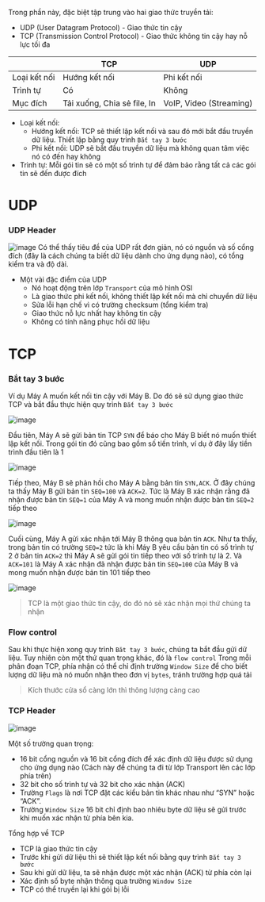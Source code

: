 Trong phần này, đặc biệt tập trung vào hai giao thức truyền tải:
- UDP (User Datagram Protocol) - Giao thức tin cậy
- TCP (Transmission Control Protocol) - Giao thức không tin cậy hay nỗ lực tối đa

|               |       TCP     |     UDP     |
|---------------|---------------|-------------|
|  Loại kết nối | Hướng kết nối | Phi kết nối |
|   Trình tự    |       Có      |     Không   |
|   Mục đích    | Tải xuống, Chia sẻ file, In | VoIP, Video (Streaming) |

- Loại kết nối:
  - Hướng kết nối: TCP sẽ thiết lập kết nối và sau đó mới bắt đầu truyền dữ liệu. Thiết lập bằng quy trình `Bắt tay 3 bước`
  - Phi kết nối: UDP sẽ bắt đầu truyền dữ liệu mà không quan tâm việc nó có đến hay không
- Trình tự: Mỗi gói tin sẽ có một số trình tự để đảm bảo rằng tất cả các gói tin sẽ đến được đích

# UDP 
### UDP Header

![image](https://user-images.githubusercontent.com/71936544/136533331-2431db5b-03b4-4f38-a31c-64c8ac7b5260.png)
Có thể thấy tiêu đề của UDP rất đơn giản, nó có nguồn và số cổng đích (đây là cách chúng ta biết dữ liệu dành cho ứng dụng nào), có tổng kiểm tra và độ dài.


- Một vài đặc điểm của UDP
  - Nó hoạt động trên lớp `Transport` của mô hình OSI
  - Là giao thức phi kết nối, không thiết lập kết nối mà chỉ chuyển dữ liệu
  - Sửa lỗi hạn chế vì có trường checksum (tổng kiểm tra)
  - Giao thức nỗ lực nhất hay không tin cậy
  - Không có tính năng phục hồi dữ liệu
  
# TCP
### Bắt tay 3 bước
Ví dụ Máy A muốn kết nối tin cậy với Máy B. Do đó sẽ sử dụng giao thức TCP và bắt đầu thực hiện quy trình `Bắt tay 3 bước`
  
![image](https://user-images.githubusercontent.com/71936544/136540605-28072795-c160-4df6-ba97-4e90929d4bce.png)

Đầu tiên, Máy A sẽ gửi bản tin TCP `SYN` để báo cho Máy B biết nó muốn thiết lập kết nối. Trong gói tin đó cũng bao gồm số tiến trình, ví dụ ở đây lấy tiền trình đầu tiên là 1

![image](https://user-images.githubusercontent.com/71936544/136540948-bb989b11-ff88-409d-bbaf-bb3081464669.png)

Tiếp theo, Máy B sẽ phản hồi cho Máy A bằng bản tin `SYN,ACK`. Ở đây chúng ta thấy Máy B gửi bản tin `SEQ=100` và `ACK=2`. Tức là Máy B xác nhận rằng đã nhận được bản tin `SEQ=1` của Máy A và mong muốn nhận được bản tin `SEQ=2` tiếp theo

![image](https://user-images.githubusercontent.com/71936544/136541147-f9123ad2-1747-41b3-8c42-f2796d14344f.png)

Cuối cùng, Máy A gửi xác nhận tới Máy B thông qua bản tin `ACK`. Như ta thấy, trong bản tin có trường `SEQ=2` tức là khi Máy B yêu cầu bản tin có số trình tự 2 ở bản tin `ACK=2` thì Máy A sẽ gửi gói tin tiếp theo với số trình tự là 2. Và `ACK=101` là Máy A xác nhận đã nhận được bản tin `SEQ=100` của Máy B và mong muốn nhận được bản tin 101 tiếp theo

![image](https://user-images.githubusercontent.com/71936544/136541910-483ab835-ec14-40f9-8c09-741843eb9361.png)

> TCP là một giao thức tin cậy, do đó nó sẽ xác nhận mọi thứ chúng ta nhận

### Flow control
Sau khi thực hiện xong quy trình `Băt tay 3 bước`, chúng ta bắt đầu gửi dữ liệu. Tuy nhiên còn một thứ quan trọng khác, đó là `flow control`
Trong mỗi phân đoạn TCP, phía nhận có thể chỉ định trường `Window Size` để cho biết lượng dữ liệu mà nó muốn nhận theo đơn vị `bytes`, tránh trường hợp quá tải

> Kích thước cửa sổ càng lớn thì thông lượng càng cao

### TCP Header

![image](https://user-images.githubusercontent.com/71936544/136545980-6a29973a-77aa-4740-abb2-cc35d933e471.png)

Một số trường quan trọng:
- 16 bit cổng nguồn và 16 bit cổng đích để xác định dữ liệu được sử dụng cho ứng dụng nào (Cách này để chúng ta đi từ lớp Transport lên các lớp phía trên)
- 32 bit cho số trình tự và 32 bit cho xác nhận (ACK) 
- Trường `Flags` là nơi TCP đặt các kiểu bản tin khác nhau như “SYN” hoặc “ACK”.
- Trường `Window Size` 16 bit chỉ định bao nhiêu byte dữ liệu sẽ gửi trước khi muốn xác nhận từ phía bên kia.

 Tổng hợp về TCP
  - TCP là giao thức tin cậy
  - Trước khi gửi dữ liệu thì sẽ thiết lập kết nối bằng quy trình `Bắt tay 3 bước`
  - Sau khi gửi dữ liệu, ta sẽ nhận được một xác nhận (ACK) từ phía còn lại
  - Xác định số byte nhận thông qua trường `Window Size`
  - TCP có thể truyền lại khi gói bị lỗi
  

